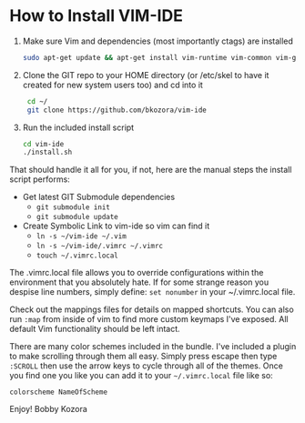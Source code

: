 # How to Install VIM-IDE #

1. Make sure Vim and dependencies (most importantly ctags) are installed
   ```sh
   sudo apt-get update && apt-get install vim-runtime vim-common vim-gui-common vim-tiny curl exuberant-ctags
   ```
2. Clone the GIT repo to your HOME directory (or /etc/skel to have it created for new system users too) and cd into it
   ```sh
    cd ~/
    git clone https://github.com/bkozora/vim-ide
    ```
3. Run the included install script
   ```sh
   cd vim-ide
   ./install.sh
   ```

That should handle it all for you, if not, here are the manual steps the install script performs:

- Get latest GIT Submodule dependencies
  - ```git submodule init```
  - ```git submodule update```
- Create Symbolic Link to vim-ide so vim can find it
  - ```ln -s ~/vim-ide ~/.vim```
  - ```ln -s ~/vim-ide/.vimrc ~/.vimrc```
  - ```touch ~/.vimrc.local```

The .vimrc.local file allows you to override configurations within the environment
that you absolutely hate. If for some strange reason you despise line numbers, simply
define: ```set nonumber``` in your ~/.vimrc.local file.

Check out the mappings files for details on mapped shortcuts. You can also run ```:map``` from inside of vim to find more custom keymaps I've exposed. All default Vim functionality should be left intact.

There are many color schemes included in the bundle. I've included a plugin to
make scrolling through them all easy. Simply press escape then type ```:SCROLL``` then use the arrow keys to cycle through all of the themes. Once you find one you like you can add it to your ```~/.vimrc.local``` file like so:

```colorscheme NameOfScheme```

Enjoy!
Bobby Kozora

